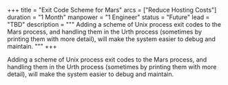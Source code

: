 +++
title = "Exit Code Scheme for Mars"
arcs = ["Reduce Hosting Costs"]
duration = "1 Month"
manpower = "1 Engineer"
status = "Future"
lead = "TBD"
description = """
Adding a scheme of Unix process exit codes to the Mars process, and handling them in the Urth process (sometimes by printing them with more detail), will make the system easier to debug and maintain.
"""
+++

Adding a scheme of Unix process exit codes to the Mars process, and handling them in the Urth process (sometimes by printing them with more detail), will make the system easier to debug and maintain.

